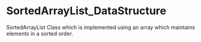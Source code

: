 # SortedArrayList_DataStructure
SortedArrayList Class which is implemented using an array which maintains elements in a sorted order.
